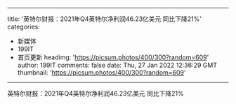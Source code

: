 
---
title: '英特尔财报：2021年Q4英特尔净利润46.23亿美元 同比下降21%'
categories: 
 - 新媒体
 - 199IT
 - 首页更新
headimg: 'https://picsum.photos/400/300?random=609'
author: 199IT
comments: false
date: Thu, 27 Jan 2022 12:36:29 GMT
thumbnail: 'https://picsum.photos/400/300?random=609'
---

<div>   
英特尔财报：2021年Q4英特尔净利润46.23亿美元 同比下降21%  
</div>
            